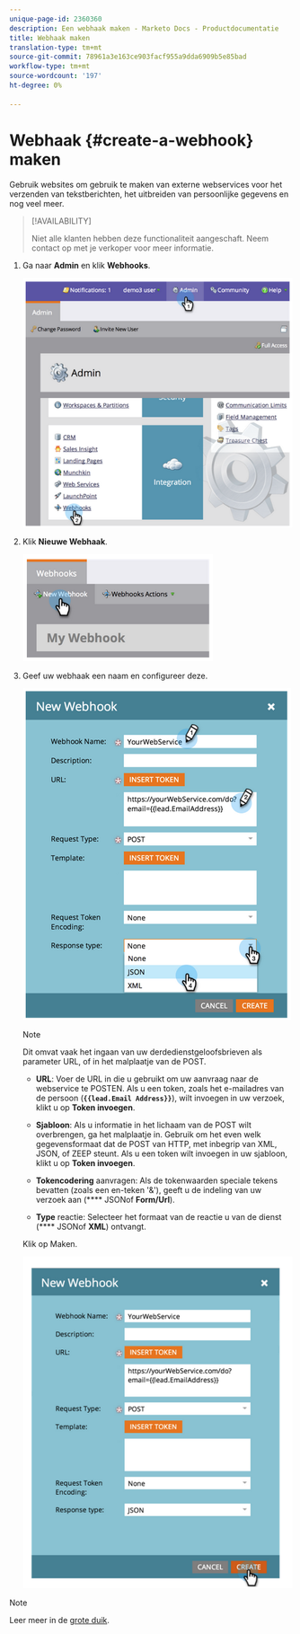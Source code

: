 ```yaml
---
unique-page-id: 2360360
description: Een webhaak maken - Marketo Docs - Productdocumentatie
title: Webhaak maken
translation-type: tm+mt
source-git-commit: 78961a3e163ce903facf955a9dda6909b5e85bad
workflow-type: tm+mt
source-wordcount: '197'
ht-degree: 0%

---
```



# Webhaak {#create-a-webhook} maken

Gebruik websites om gebruik te maken van externe webservices voor het verzenden van tekstberichten, het uitbreiden van persoonlijke gegevens en nog veel meer.

>[!AVAILABILITY]
>
>Niet alle klanten hebben deze functionaliteit aangeschaft. Neem contact op met je verkoper voor meer informatie.

1. Ga naar **Admin** en klik **Webhooks**.

   ![](assets/image2014-9-24-14-3a52-3a57.png)

1. Klik **Nieuwe Webhaak**.

   ![](assets/image2014-9-24-14-3a53-3a9.png)

1. Geef uw webhaak een naam en configureer deze.

   ![](assets/image2014-9-24-14-3a53-3a19.png)

   >[!NOTE]
   >
   >Dit omvat vaak het ingaan van uw derdedienstgeloofsbrieven als parameter URL, of in het malplaatje van de POST.

   * **URL**: Voer de URL in die u gebruikt om uw aanvraag naar de webservice te POSTEN. Als u een token, zoals het e-mailadres van de persoon (**`{{lead.Email Address}}`**), wilt invoegen in uw verzoek, klikt u op **Token invoegen**.

   * **Sjabloon**: Als u informatie in het lichaam van de POST wilt overbrengen, ga het malplaatje in. Gebruik om het even welk gegevensformaat dat de POST van HTTP, met inbegrip van XML, JSON, of ZEEP steunt. Als u een token wilt invoegen in uw sjabloon, klikt u op **Token invoegen**.

   * **Tokencodering** aanvragen: Als de tokenwaarden speciale tekens bevatten (zoals een en-teken &#39;&amp;&#39;), geeft u de indeling van uw verzoek aan (**** JSONof  **Form/Url**).

   * **Type** reactie: Selecteer het formaat van de reactie u van de dienst (**** JSONof  **XML**) ontvangt.

   Klik op Maken.

   ![](assets/image2014-9-24-14-3a53-3a35.png)

>[!NOTE]
>
>Leer meer in de [grote duik](http://developers.marketo.com/documentation/webhooks/).

